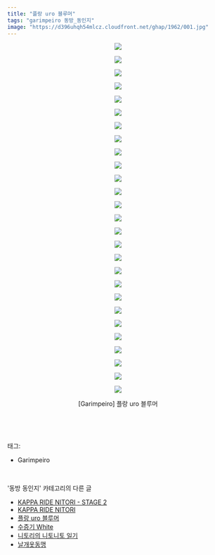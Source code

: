```yaml
---
title: "플랑 uro 블루머"
tags: "garimpeiro 동방_동인지"
image: "https://d396uhqh54mlcz.cloudfront.net/ghap/1962/001.jpg"
---
```

<div class="article">
<p style="text-align: center; clear: none; float: none;"><img src="{{ site.imgserver7 }}/ghap/1962/001.jpg"/></p>
<p style="text-align: center; clear: none; float: none;"><img src="{{ site.imgserver7 }}/ghap/1962/002.jpg"/></p>
<p style="text-align: center; clear: none; float: none;"><img src="{{ site.imgserver7 }}/ghap/1962/003.jpg"/></p>
<p style="text-align: center; clear: none; float: none;"><img src="{{ site.imgserver7 }}/ghap/1962/004.jpg"/></p>
<p style="text-align: center; clear: none; float: none;"><img src="{{ site.imgserver7 }}/ghap/1962/005.jpg"/></p>
<p style="text-align: center; clear: none; float: none;"><img src="{{ site.imgserver7 }}/ghap/1962/006.jpg"/></p>
<p style="text-align: center; clear: none; float: none;"><img src="{{ site.imgserver7 }}/ghap/1962/007.jpg"/></p>
<p style="text-align: center; clear: none; float: none;"><img src="{{ site.imgserver7 }}/ghap/1962/008.jpg"/></p>
<p style="text-align: center; clear: none; float: none;"><img src="{{ site.imgserver7 }}/ghap/1962/009.jpg"/></p>
<p style="text-align: center; clear: none; float: none;"><img src="{{ site.imgserver7 }}/ghap/1962/010.jpg"/></p>
<p style="text-align: center; clear: none; float: none;"><img src="{{ site.imgserver7 }}/ghap/1962/011.jpg"/></p>
<p style="text-align: center; clear: none; float: none;"><img src="{{ site.imgserver7 }}/ghap/1962/012.jpg"/></p>
<p style="text-align: center; clear: none; float: none;"><img src="{{ site.imgserver7 }}/ghap/1962/013.jpg"/></p>
<p style="text-align: center; clear: none; float: none;"><img src="{{ site.imgserver7 }}/ghap/1962/014.jpg"/></p>
<p style="text-align: center; clear: none; float: none;"><img src="{{ site.imgserver7 }}/ghap/1962/015.jpg"/></p>
<p style="text-align: center; clear: none; float: none;"><img src="{{ site.imgserver7 }}/ghap/1962/016.jpg"/></p>
<p style="text-align: center; clear: none; float: none;"><img src="{{ site.imgserver7 }}/ghap/1962/017.jpg"/></p>
<p style="text-align: center; clear: none; float: none;"><img src="{{ site.imgserver7 }}/ghap/1962/018.jpg"/></p>
<p style="text-align: center; clear: none; float: none;"><img src="{{ site.imgserver7 }}/ghap/1962/019.jpg"/></p>
<p style="text-align: center; clear: none; float: none;"><img src="{{ site.imgserver7 }}/ghap/1962/020.jpg"/></p>
<p style="text-align: center; clear: none; float: none;"><img src="{{ site.imgserver7 }}/ghap/1962/021.jpg"/></p>
<p style="text-align: center; clear: none; float: none;"><img src="{{ site.imgserver7 }}/ghap/1962/022.jpg"/></p>
<p style="text-align: center; clear: none; float: none;"><img src="{{ site.imgserver7 }}/ghap/1962/023.jpg"/></p>
<p style="text-align: center; clear: none; float: none;"><img src="{{ site.imgserver7 }}/ghap/1962/024.jpg"/></p>
<p style="text-align: center; clear: none; float: none;"><img src="{{ site.imgserver7 }}/ghap/1962/025.jpg"/></p>
<p style="text-align: center; clear: none; float: none;"><img src="{{ site.imgserver7 }}/ghap/1962/026.jpg"/></p>
<p style="text-align: center; clear: none; float: none;"><img src="{{ site.imgserver7 }}/ghap/1962/027.jpg"/></p>
<p style="text-align: center; clear: none; float: none;">[Garimpeiro] 플랑 uro 블루머</p>
<p><br/></p>
</div><br/>
<div class="tagTrail">
<p>태그: </p>
<ul>
<li>Garimpeiro</li>
</ul>
</div><br/>
<div class="another">
<p>'동방 동인지' 카테고리의 다른 글</p>
<ul>
<li><a href="/ghap_1964">KAPPA RIDE NITORI - STAGE 2</a></li>
<li><a href="/ghap_1963">KAPPA RIDE NITORI</a></li>
<li><a href="/ghap_1962">플랑 uro 블루머</a></li>
<li><a href="/ghap_1961">수증기 White</a></li>
<li><a href="/ghap_1960">니토리의 니토니토 일기</a></li>
<li><a href="/ghap_1959">날개옷동맹</a></li>
</ul>
</div><br/>
<div class="cb_module cb_fluid">
<div class="cb_wrt cb_profile">
</div><!-- commentList close -->
</div><br/>
